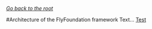 *[Go back to the root](../)*

#Architecture of the FlyFoundation framework
Text... <a href="https://rawgit.com/michaelvalentin/flyfoundation/mv-project/docs/diagrams/high-level-system-design.class.violet.html" target="_blank">Test</a>